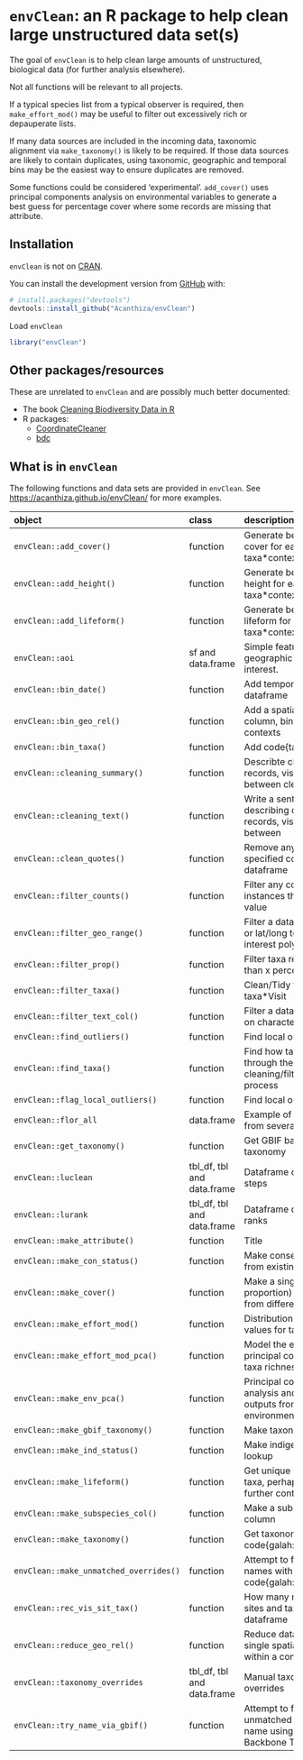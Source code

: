 
<!-- README.md is generated from README.Rmd. Please edit that file -->

# `envClean`: an R package to help clean large unstructured data set(s)

<!-- badges: start -->
<!-- badges: end -->

The goal of `envClean` is to help clean large amounts of unstructured,
biological data (for further analysis elsewhere).

Not all functions will be relevant to all projects.

If a typical species list from a typical observer is required, then
`make_effort_mod()` may be useful to filter out excessively rich or
depauperate lists.

If many data sources are included in the incoming data, taxonomic
alignment via `make_taxonomy()` is likely to be required. If those data
sources are likely to contain duplicates, using taxonomic, geographic
and temporal bins may be the easiest way to ensure duplicates are
removed.

Some functions could be considered ‘experimental’. `add_cover()` uses
principal components analysis on environmental variables to generate a
best guess for percentage cover where some records are missing that
attribute.

## Installation

`envClean` is not on [CRAN](https://CRAN.R-project.org).

You can install the development version from
[GitHub](https://github.com/) with:

``` r
# install.packages("devtools")
devtools::install_github("Acanthiza/envClean")
```

Load `envClean`

``` r
library("envClean")
```

## Other packages/resources

These are unrelated to `envClean` and are possibly much better
documented:

- The book [Cleaning Biodiversity Data in
  R](https://cleaning-data-r.ala.org.au/)
- R packages:
  - [CoordinateCleaner](https://cran.r-project.org/web/packages/CoordinateCleaner/vignettes/Cleaning_GBIF_data_with_CoordinateCleaner.html)
  - [bdc](https://cran.r-project.org/web/packages/bdc/index.html)

## What is in `envClean`

The following functions and data sets are provided in `envClean`. See
<https://acanthiza.github.io/envClean/> for more examples.

| object | class | description |
|:---|:---|:---|
| `envClean::add_cover()` | function | Generate best guess of cover for each taxa\*context |
| `envClean::add_height()` | function | Generate best guess of height for each taxa\*context |
| `envClean::add_lifeform()` | function | Generate best guess of lifeform for each taxa\*context |
| `envClean::aoi` | sf and data.frame | Simple feature to define a geographic area of interest. |
| `envClean::bin_date()` | function | Add temporal bins to a dataframe |
| `envClean::bin_geo_rel()` | function | Add a spatial reliability column, binned to contexts |
| `envClean::bin_taxa()` | function | Add code{taxa} column |
| `envClean::cleaning_summary()` | function | Describte change in taxa, records, visits and sites between cleaning steps |
| `envClean::cleaning_text()` | function | Write a sentence describing change in taxa, records, visits and sites between |
| `envClean::clean_quotes()` | function | Remove any ’ or ” from specified columns in a dataframe |
| `envClean::filter_counts()` | function | Filter any context with less instances than a threshold value |
| `envClean::filter_geo_range()` | function | Filter a dataframe with e/n or lat/long to an area of interest polygon (sf) |
| `envClean::filter_prop()` | function | Filter taxa recorded at less than x percent of visits |
| `envClean::filter_taxa()` | function | Clean/Tidy to one row per taxa\*Visit |
| `envClean::filter_text_col()` | function | Filter a dataframe column on character string(s) |
| `envClean::find_outliers()` | function | Find local outliers |
| `envClean::find_taxa()` | function | Find how taxa changed through the cleaning/filtering/tidying process |
| `envClean::flag_local_outliers()` | function | Find local outliers |
| `envClean::flor_all` | data.frame | Example of data combined from several data sources. |
| `envClean::get_taxonomy()` | function | Get GBIF backbone taxonomy |
| `envClean::luclean` | tbl_df, tbl and data.frame | Dataframe of cleaning steps |
| `envClean::lurank` | tbl_df, tbl and data.frame | Dataframe of taxonomic ranks |
| `envClean::make_attribute()` | function | Title |
| `envClean::make_con_status()` | function | Make conservation status from existing status codes |
| `envClean::make_cover()` | function | Make a single (numeric, proportion) cover column from different sorts of |
| `envClean::make_effort_mod()` | function | Distribution of credible values for taxa richness. |
| `envClean::make_effort_mod_pca()` | function | Model the effect of principal components on taxa richness. |
| `envClean::make_env_pca()` | function | Principal components analysis and various outputs from environmental data |
| `envClean::make_gbif_taxonomy()` | function | Make taxonomy lookups |
| `envClean::make_ind_status()` | function | Make indigenous status lookup |
| `envClean::make_lifeform()` | function | Get unique lifeform across taxa, perhaps including further context |
| `envClean::make_subspecies_col()` | function | Make a subspecies column |
| `envClean::make_taxonomy()` | function | Get taxonomy via code{galah::taxa_search()} |
| `envClean::make_unmatched_overrides()` | function | Attempt to find a taxa for names with no match in code{galah::search_taxa()} |
| `envClean::rec_vis_sit_tax()` | function | How many records, visits, sites and taxa in a dataframe |
| `envClean::reduce_geo_rel()` | function | Reduce data frame to a single spatial reliability within a context |
| `envClean::taxonomy_overrides` | tbl_df, tbl and data.frame | Manual taxonomic overrides |
| `envClean::try_name_via_gbif()` | function | Attempt to find an unmatched scientific name using GBIF Backbone Taxonomy |
